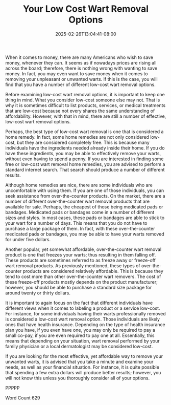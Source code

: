 ﻿---
title: "Your Low Cost Wart Removal Options"
date: 2025-02-26T13:04:41-08:00
description: "Wart Removal Tips for Web Success"
featured_image: "/images/Wart Removal.jpg"
tags: ["Wart Removal"]
---


When it comes to money, there are many Americans who wish to save money, whenever they can. It seems as if nowadays prices are rising all across the board; therefore, there is nothing wrong with wanting to save money. In fact, you may even want to save money when it comes to removing your unpleasant or unwanted warts.  If this is the case, you will find that you have a number of different low-cost wart removal options.

Before examining low-cost wart removal options, it is important to keep one thing in mind.  What you consider low-cost someone else may not. That is why it is sometimes difficult to list products, services, or medical treatments that are low-cost because not every shares the same understanding of affordability.  However, with that in mind, there are still a number of effective, low-cost wart removal options.

Perhaps, the best type of low-cost wart removal is one that is considered a home remedy. In fact, some home remedies are not only considered low-cost, but they are considered completely free. This is because many individuals have the ingredients needed already inside their home.  If you do have these ingredients, you may be able to effectively remove your warts, without even having to spend a penny.  If you are interested in finding some free or low-cost wart removal home remedies, you are advised to perform a standard internet search. That search should produce a number of different results.  

Although home remedies are nice, there are some individuals who are uncomfortable with using them. If you are one of those individuals, you can seek assistance from over-the-counter products.  On the market, there are a number of different over-the-counter wart removal products that are available for sale.  Perhaps, the cheapest of those being medicated pads or bandages.  Medicated pads or bandages come in a number of different sizes and styles.  In most cases, these pads or bandages are able to stick to your wart for a number of days. This means that you do not have to purchase a large package of them. In fact, with these over-the-counter medicated pads or bandages, you may be able to have your warts removed for under five dollars.

Another popular, yet somewhat affordable, over-the-counter wart removal product is one that freezes your warts; thus resulting in them falling off. These products are sometimes referred to as freeze away or freeze-off wart removal products.  As previously mentioned, these types of over-the-counter products are considered relatively affordable. This is because they tend to cost more than other over-the-counter wart removers. The cost of these freeze-off products mostly depends on the product manufacturer; however, you should be able to purchase a standard size package for around twenty or thirty dollars.  

It is important to again focus on the fact that different individuals have different views when it comes to labeling a product or a service low-cost.  For instance, for some individuals having their warts professionally removed is considered a low-cost wart removal option. Those individuals are likely ones that have health insurance. Depending on the type of health insurance plan you have, if you even have one, you may only be required to pay a small co-pay, if you are even required to pay one at all. Essentially, this means that depending on your situation, wart removal performed by your family physician or a local dermatologist may be considered low-cost.  

If you are looking for the most effective, yet affordable way to remove your unwanted warts, it is advised that you take a minute and examine your needs, as well as your financial situation.  For instance, it is quite possible that spending a few extra dollars will produce better results; however, you will not know this unless you thoroughly consider all of your options.

PPPPP

Word Count 629

